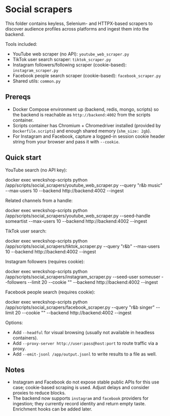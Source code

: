 # Social scrapers

This folder contains keyless, Selenium- and HTTPX-based scrapers to discover audience profiles across platforms and ingest them into the backend.

Tools included:

- YouTube web scraper (no API): `youtube_web_scraper.py`
- TikTok user search scraper: `tiktok_scraper.py`
- Instagram followers/following scraper (cookie-based): `instagram_scraper.py`
- Facebook people search scraper (cookie-based): `facebook_scraper.py`
- Shared utils: `common.py`

## Prereqs

- Docker Compose environment up (backend, redis, mongo, scripts) so the backend is reachable as `http://backend:4002` from the scripts container.
- Scripts container has Chromium + Chromedriver installed (provided by `Dockerfile.scripts`) and enough shared memory (`shm_size: 2gb`).
- For Instagram and Facebook, capture a logged-in session cookie header string from your browser and pass it with `--cookie`.

## Quick start

YouTube search (no API key):

docker exec wreckshop-scripts python /app/scripts/social_scrapers/youtube_web_scraper.py --query "r&b music" --max-users 10 --backend http://backend:4002 --ingest

Related channels from a handle:

docker exec wreckshop-scripts python /app/scripts/social_scrapers/youtube_web_scraper.py --seed-handle someartist --max-users 10 --backend http://backend:4002 --ingest

TikTok user search:

docker exec wreckshop-scripts python /app/scripts/social_scrapers/tiktok_scraper.py --query "r&b" --max-users 10 --backend http://backend:4002 --ingest

Instagram followers (requires cookie):

docker exec wreckshop-scripts python /app/scripts/social_scrapers/instagram_scraper.py --seed-user someuser --followers --limit 20 --cookie "<paste-your-cookie>" --backend http://backend:4002 --ingest

Facebook people search (requires cookie):

docker exec wreckshop-scripts python /app/scripts/social_scrapers/facebook_scraper.py --query "r&b singer" --limit 20 --cookie "<paste-your-cookie>" --backend http://backend:4002 --ingest

Options:

- Add `--headful` for visual browsing (usually not available in headless containers).
- Add `--proxy-server http://user:pass@host:port` to route traffic via a proxy.
- Add `--emit-jsonl /app/output.jsonl` to write results to a file as well.

## Notes

- Instagram and Facebook do not expose stable public APIs for this use case; cookie-based scraping is used. Adjust delays and consider proxies to reduce blocks.
- The backend now supports `instagram` and `facebook` providers for ingestion; they currently record identity and return empty taste. Enrichment hooks can be added later.
